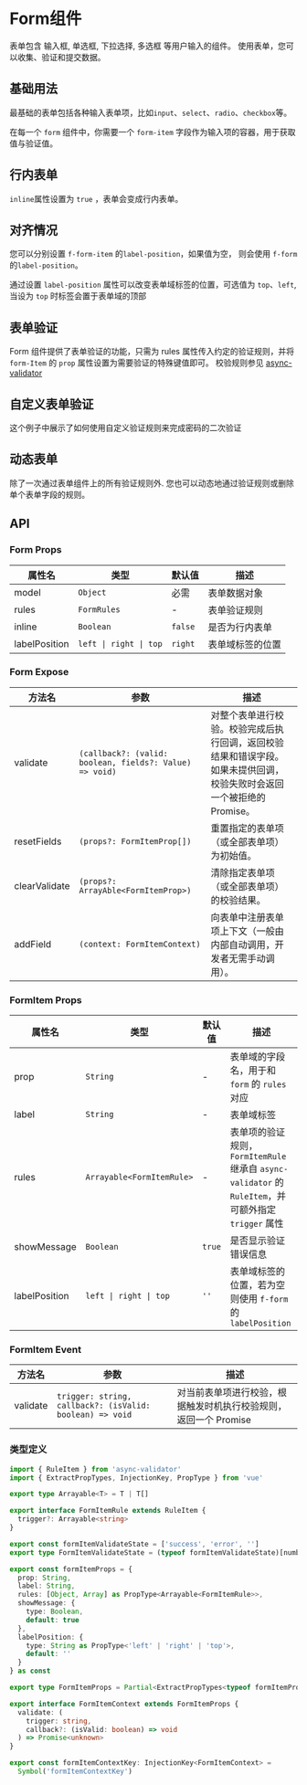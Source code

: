 # Form组件

表单包含 输入框, 单选框, 下拉选择, 多选框 等用户输入的组件。 使用表单，您可以收集、验证和提交数据。

## 基础用法

最基础的表单包括各种输入表单项，比如`input`、`select`、`radio`、`checkbox`等。

在每一个 `form` 组件中，你需要一个 `form-item` 字段作为输入项的容器，用于获取值与验证值。
<demo vue="../example/form/Basic.vue" />

## 行内表单

`inline`属性设置为 `true` ，表单会变成行内表单。

<demo vue="../example/form/Inline.vue" />

## 对齐情况

您可以分别设置 `f-form-item` 的`label-position`，如果值为空， 则会使用 `f-form`的`label-position`。

通过设置 `label-position` 属性可以改变表单域标签的位置，可选值为 `top`、`left`, 当设为 `top` 时标签会置于表单域的顶部

<demo vue="../example/form/LabelPosition.vue" />

## 表单验证

Form 组件提供了表单验证的功能，只需为 rules 属性传入约定的验证规则，并将 `form-Item` 的 `prop` 属性设置为需要验证的特殊键值即可。 校验规则参见 [async-validator](https://github.com/yiminghe/async-validator)

<demo vue="../example/form/Validate.vue" />

## 自定义表单验证

这个例子中展示了如何使用自定义验证规则来完成密码的二次验证
<demo vue="../example/form/ValidateCustom.vue" />

## 动态表单

除了一次通过表单组件上的所有验证规则外. 您也可以动态地通过验证规则或删除单个表单字段的规则。
<demo vue="../example/form/CustomForm.vue" />

## API

### Form Props

| 属性名        | 类型                   | 默认值  | 描述             |
| ------------- | ---------------------- | ------- | ---------------- |
| model         | `Object`               | 必需    | 表单数据对象     |
| rules         | `FormRules`            | -       | 表单验证规则     |
| inline        | `Boolean`              | `false` | 是否为行内表单   |
| labelPosition | `left \| right \| top` | `right` | 表单域标签的位置 |

### Form Expose

| 方法名        | 参数                                                    | 描述                                                                                                                   |
| ------------- | ------------------------------------------------------- | ---------------------------------------------------------------------------------------------------------------------- |
| validate      | `(callback?: (valid: boolean, fields?: Value) => void)` | 对整个表单进行校验。校验完成后执行回调，返回校验结果和错误字段。如果未提供回调，校验失败时会返回一个被拒绝的 Promise。 |
| resetFields   | `(props?: FormItemProp[])`                              | 重置指定的表单项（或全部表单项）为初始值。                                                                             |
| clearValidate | `(props?: ArrayAble<FormItemProp>)`                     | 清除指定表单项（或全部表单项）的校验结果。                                                                             |
| addField      | `(context: FormItemContext)`                            | 向表单中注册表单项上下文（一般由内部自动调用，开发者无需手动调用）。                                                   |

### FormItem Props

| 属性名        | 类型                      | 默认值 | 描述                                                                                                 |
| ------------- | ------------------------- | ------ | ---------------------------------------------------------------------------------------------------- |
| prop          | `String`                  | -      | 表单域的字段名，用于和 `form` 的 `rules` 对应                                                        |
| label         | `String`                  | -      | 表单域标签                                                                                           |
| rules         | `Arrayable<FormItemRule>` | -      | 表单项的验证规则，`FormItemRule` 继承自 `async-validator` 的 `RuleItem`，并可额外指定 `trigger` 属性 |
| showMessage   | `Boolean`                 | `true` | 是否显示验证错误信息                                                                                 |
| labelPosition | `left \| right \| top`    | `''`   | 表单域标签的位置，若为空则使用 `f-form` 的 `labelPosition`                                           |

### FormItem Event

| 方法名   | 参数                                                     | 描述                                                             |
| -------- | -------------------------------------------------------- | ---------------------------------------------------------------- |
| validate | `trigger: string, callback?: (isValid: boolean) => void` | 对当前表单项进行校验，根据触发时机执行校验规则，返回一个 Promise |

### 类型定义

```typescript
import { RuleItem } from 'async-validator'
import { ExtractPropTypes, InjectionKey, PropType } from 'vue'

export type Arrayable<T> = T | T[]

export interface FormItemRule extends RuleItem {
  trigger?: Arrayable<string>
}

export const formItemValidateState = ['success', 'error', '']
export type FormItemValidateState = (typeof formItemValidateState)[number]

export const formItemProps = {
  prop: String,
  label: String,
  rules: [Object, Array] as PropType<Arrayable<FormItemRule>>,
  showMessage: {
    type: Boolean,
    default: true
  },
  labelPosition: {
    type: String as PropType<'left' | 'right' | 'top'>,
    default: ''
  }
} as const

export type FormItemProps = Partial<ExtractPropTypes<typeof formItemProps>>

export interface FormItemContext extends FormItemProps {
  validate: (
    trigger: string,
    callback?: (isValid: boolean) => void
  ) => Promise<unknown>
}

export const formItemContextKey: InjectionKey<FormItemContext> =
  Symbol('formItemContextKey')
```
